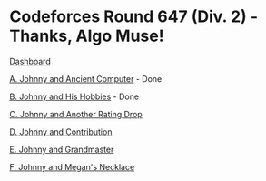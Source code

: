 # Codeforces Round 647 (Div. 2) - Thanks, Algo Muse!

[Dashboard](https://codeforces.com/contest/1362)

[A. Johnny and Ancient Computer](https://codeforces.com/contest/1362/problem/A) - Done

[B. Johnny and His Hobbies](https://codeforces.com/contest/1362/problem/B) - Done

[C. Johnny and Another Rating Drop](https://codeforces.com/contest/1362/problem/C)

[D. Johnny and Contribution](https://codeforces.com/contest/1362/problem/D)

[E. Johnny and Grandmaster](https://codeforces.com/contest/1362/problem/E)

[F. Johnny and Megan's Necklace](https://codeforces.com/contest/1362/problem/F)
